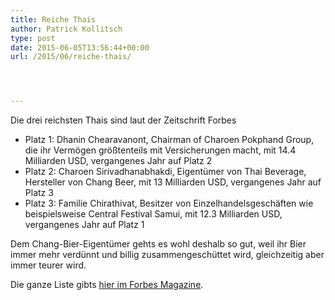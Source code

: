 ```yaml
---
title: Reiche Thais
author: Patrick Kollitsch
type: post
date: 2015-06-05T13:56:44+00:00
url: /2015/06/reiche-thais/




---
```

Die drei reichsten Thais sind laut der Zeitschrift Forbes

  * Platz 1: Dhanin Chearavanont, Chairman of Charoen Pokphand Group, die ihr Vermögen größtenteils mit Versicherungen macht, mit 14.4 Milliarden USD, vergangenes Jahr auf Platz 2
  * Platz 2: Charoen Sirivadhanabhakdi, Eigentümer von Thai Beverage, Hersteller von Chang Beer, mit 13 Milliarden USD, vergangenes Jahr auf Platz 3
  * Platz 3: Familie Chirathivat, Besitzer von Einzelhandelsgeschäften wie beispielsweise Central Festival Samui, mit 12.3 Milliarden USD, vergangenes Jahr auf Platz 1

Dem Chang-Bier-Eigentümer gehts es wohl deshalb so gut, weil ihr Bier immer mehr verdünnt und billig zusammengeschüttet wird, gleichzeitig aber immer teurer wird.

Die ganze Liste gibts <a href="http://www.forbes.com/fdc/welcome_mjx.shtml" target="_blank">hier im Forbes Magazine</a>.